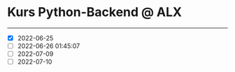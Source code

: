 # Kurs Python-Backend @ ALX

---

- [x] 2022-06-25
- [ ] 2022-06-26 01:45:07
- [ ] 2022-07-09
- [ ] 2022-07-10
